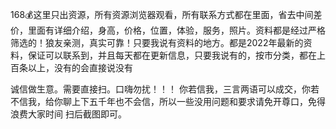 168💰这里只出资源，所有资源浏览器观看，所有联系方式都在里面，省去中间差价，里面有详细介绍，身高，价格，位置，体验，服务，照片。资料都是经过严格筛选的！狼友亲测，真实可靠！只要我说有资料的地方。都是2022年最新的资料，保证可以联系到，并且每天都在更新信息，只要我说有的，按市分类，都在上百条以上，没有的会直接说没有

诚信做生意。需要直接扫。口嗨勿扰！！！
你若信我，三言两语可以成交，你若不信我，给你聊上下五千年也不会信，所以一些没用问题和要求请免开尊口，免得浪费大家时间
扫后截图即可。

<!---
jz88805/jz88805 is a ✨ special ✨ repository because its `README.md` (this file) appears on your GitHub profile.
You can click the Preview link to take a look at your changes.
--->
